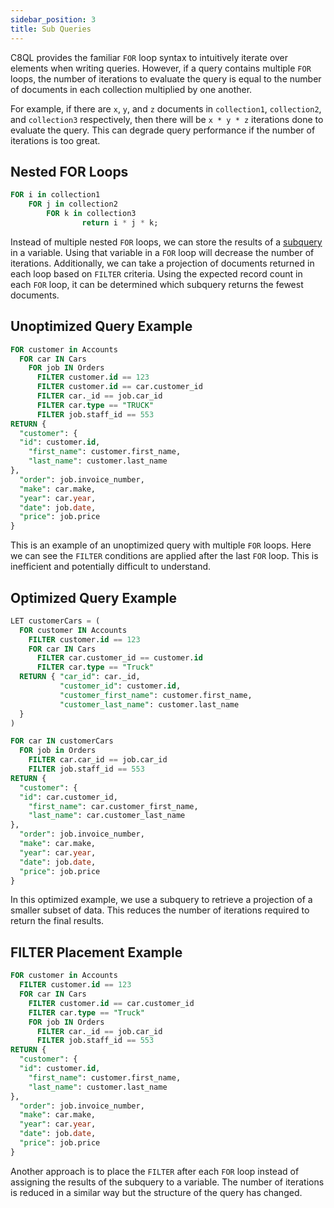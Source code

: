 ```yaml
---
sidebar_position: 3
title: Sub Queries
---
```

C8QL provides the familiar `FOR` loop syntax to intuitively iterate over elements when writing queries. However, if a query contains multiple `FOR` loops, the number of iterations to evaluate the query is equal to the number of documents in each collection multiplied by one another.

For example,  if there are `x`, `y`, and `z` documents in `collection1`, `collection2`, and `collection3` respectively, then there will be `x * y * z` iterations done to evaluate the query. This can degrade query performance if the number of iterations is too great.

## Nested FOR Loops
```sql
FOR i in collection1
	FOR j in collection2
		FOR k in collection3
				return i * j * k;
```

Instead of multiple nested `FOR` loops, we can store the results of a [subquery](../../c8ql/examples/subqueries) in a variable. Using that variable in a `FOR` loop will decrease the number of iterations. Additionally, we can take a projection of documents returned in each loop based on `FILTER` criteria. Using the expected record count in each `FOR` loop, it can be determined which subquery returns the fewest documents. 

## Unoptimized Query Example

```sql
FOR customer in Accounts
  FOR car IN Cars
    FOR job IN Orders
      FILTER customer.id == 123
      FILTER customer.id == car.customer_id
      FILTER car._id == job.car_id
      FILTER car.type == "TRUCK"
      FILTER job.staff_id == 553
RETURN {
  "customer": {
  "id": customer.id,
	"first_name": customer.first_name,
	"last_name": customer.last_name				
},
  "order": job.invoice_number,
  "make": car.make,
  "year": car.year,
  "date": job.date,
  "price": job.price
}
```
This is an example of an unoptimized query with multiple `FOR` loops. Here we can see the `FILTER` conditions are applied after the last `FOR` loop. This is inefficient and potentially difficult to understand.

## Optimized Query Example

```sql
LET customerCars = (
  FOR customer IN Accounts 
    FILTER customer.id == 123
    FOR car IN Cars 
      FILTER car.customer_id == customer.id
      FILTER car.type == "Truck"
  RETURN { "car_id": car._id,
           "customer_id": customer.id,
           "customer_first_name": customer.first_name,
           "customer_last_name": customer.last_name
  }
)

FOR car IN customerCars
  FOR job in Orders
    FILTER car.car_id == job.car_id
    FILTER job.staff_id == 553
RETURN {
  "customer": {
  "id": car.customer_id,
	"first_name": car.customer_first_name,
	"last_name": car.customer_last_name				
},
  "order": job.invoice_number,
  "make": car.make,
  "year": car.year,
  "date": job.date,
  "price": job.price
}
```
In this optimized example, we use a subquery to retrieve a projection of a smaller subset of data. This reduces the number of iterations required to return the final results.

## FILTER Placement Example

```sql
FOR customer in Accounts
  FILTER customer.id == 123
  FOR car IN Cars
    FILTER customer.id == car.customer_id
    FILTER car.type == "Truck"
    FOR job IN Orders
      FILTER car._id == job.car_id
      FILTER job.staff_id == 553
RETURN {
  "customer": {
  "id": customer.id,
	"first_name": customer.first_name,
	"last_name": customer.last_name				
},
  "order": job.invoice_number,
  "make": car.make,
  "year": car.year,
  "date": job.date,
  "price": job.price
}
```
Another approach is to place the `FILTER` after each `FOR` loop instead of assigning the results of the subquery to a variable. The number of iterations is reduced in a similar way but the structure of the query has changed.